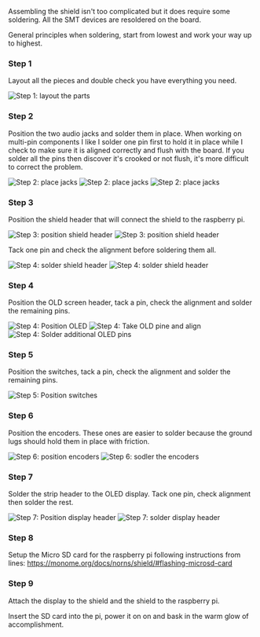 Assembling the shield isn't too complicated but it does require some soldering.  All the SMT devices are resoldered on the board.

General principles when soldering, start from lowest and work your way up to highest.

### Step 1

Layout all the pieces and double check you have everything you need.

![Step 1: layout the parts](https://github.com/vfilby/norns-shield-diy/blob/main/photos/IMG_2993.jpeg?raw=true)

### Step 2

Position the two audio jacks and solder them in place.  When working on multi-pin components I like I solder one pin first to hold it in place while I check to make sure it is aligned correctly and flush with the board.  If you solder all the pins then discover it's crooked or not flush, it's more difficult to correct the problem.

![Step 2: place jacks](https://github.com/vfilby/norns-shield-diy/blob/main/photos/IMG_3004.jpeg?raw=true)
![Step 2: place jacks](https://github.com/vfilby/norns-shield-diy/blob/main/photos/IMG_3005.jpeg?raw=true)
![Step 2: place jacks](https://github.com/vfilby/norns-shield-diy/blob/main/photos/IMG_3006.jpeg?raw=true)

### Step 3

Position the shield header that will connect the shield to the raspberry pi.

![Step 3: position shield header](https://github.com/vfilby/norns-shield-diy/blob/main/photos/IMG_3005.jpeg?raw=true)
![Step 3: position shield header](https://github.com/vfilby/norns-shield-diy/blob/main/photos/IMG_2996.jpeg?raw=true)

Tack one pin and check the alignment before soldering them all.

![Step 4: solder shield header](https://github.com/vfilby/norns-shield-diy/blob/main/photos/IMG_3006.jpeg?raw=true)
![Step 4: solder shield header](https://github.com/vfilby/norns-shield-diy/blob/main/photos/IMG_3007.jpeg?raw=true)

### Step 4

Position the OLD screen header, tack a pin, check the alignment and solder the remaining pins.

![Step 4: Position OLED](https://github.com/vfilby/norns-shield-diy/blob/main/photos/IMG_3009.jpeg?raw=true)
![Step 4: Take OLD pine and align](https://github.com/vfilby/norns-shield-diy/blob/main/photos/IMG_3010.jpeg?raw=true)
![Step 4: Solder additional OLED pins](https://github.com/vfilby/norns-shield-diy/blob/main/photos/IMG_3011.jpeg?raw=true)

### Step 5

Position the switches, tack a pin, check the alignment and solder the remaining pins.

![Step 5: Position switches](https://github.com/vfilby/norns-shield-diy/blob/main/photos/IMG_3012.jpeg?raw=true)

### Step 6

Position the encoders.  These ones are easier to solder because the ground lugs should hold them in place with friction.

![Step 6: position encoders](https://github.com/vfilby/norns-shield-diy/blob/main/photos/IMG_3014.jpeg?raw=true)
![Step 6: sodler the encoders](https://github.com/vfilby/norns-shield-diy/blob/main/photos/IMG_3015.jpeg?raw=true)

### Step 7

Solder the strip header to the OLED display.  Tack one pin, check alignment then solder the rest.

![Step 7: Position display header](https://github.com/vfilby/norns-shield-diy/blob/main/photos/IMG_2999.jpeg?raw=true)
![Step 7: solder display header](https://github.com/vfilby/norns-shield-diy/blob/main/photos/IMG_3015.jpeg?raw=true)

### Step 8

Setup the Micro SD card for the raspberry pi following instructions from lines: https://monome.org/docs/norns/shield/#flashing-microsd-card

### Step 9

Attach the display to the shield and the shield to the raspberry pi.  

Insert the SD card into the pi, power it on on and bask in the warm glow of accomplishment.

